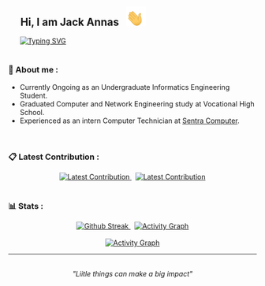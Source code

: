 <!-- Afrizal Yogi - README Profiles -->



<div>
	<h2>&nbsp &nbsp &nbspHi, I am Jack Annas
	&nbsp 
	<img src="https://github.com/afrizalyogi/cdn/blob/main/Assets/GIF/wavehand.gif" width="40px"/></h2>
</div>

<div>
	&nbsp &nbsp &nbsp
	<a href="https://git.io/typing-svg" target="_blank">
		<img src="https://readme-typing-svg.herokuapp.com?font=Helvetica&color=58A6FF&vCenter=true&lines=ꦲꦥ꦳ꦿꦶꦗ꦳ꦭ꧀ꦪꦺꦴꦒꦶꦥꦿꦠꦩ;Interested+to+learn+about+new+things;Hunger+for+knowledge+and+experience;" alt="Typing SVG"/>
	</a>
</div>

<br/>

### 📖 About me :
- Currently Ongoing as an Undergraduate Informatics Engineering Student.
- Graduated Computer and Network Engineering study at Vocational High School.
- Experienced as an intern Computer Technician at <a href="https://www.sentracomputer.com" target="_blank">Sentra Computer</a>.

<br/>

### 📋 Latest Contribution :
<div align="center">
	<a href="https://github.com/shravan20/github-readme-quotes" target="_blank">
		<img src="https://github-readme-stats.vercel.app/api/pin/?username=JackAnnas&repo=SonaAuth-Bot&border_radius=10" alt="Latest Contribution" width="42.5%"/>
	</a>
	&nbsp
	<a href="https://github.com/Chilled-Bot/chilled-bot.github.io" target="_blank">
		<img src="https://github-readme-stats.vercel.app/api/pin/?username=JackAnnas&repo=chilled-bot.github.io&border_radius=10" alt="Latest Contribution" width="50%"/>
	</a>
</div>

<br/>

### 📊 Stats :
<div align="center">
	<a href="https://git.io/streak-stats" target="_blank">
		<img src="https://github-readme-streak-stats.herokuapp.com?user=JackAnnas&ring=007AFF&currStreakNum=007AFF&currStreakLabel=007AFF&fire=007AFF" alt="Github Streak" width="42.5%"/>
	</a>
	&nbsp
	<a href="https://github.com/anuraghazra/github-readme-stats" target="_blank">
		<img src="https://github-readme-stats.vercel.app/api?username=JackAnnas&hide_title=true&include_all_commits=true&count_private=true&border_radius=3" alt="Activity Graph"width="50%"/>
	</a>
</div>

<br/>

<div align="center">
	<a href="https://github.com/ashutosh00710/github-readme-activity-graph" target="_blank">
		<img src="https://activity-graph.herokuapp.com/graph?username=JackAnnas&bg_color=fffefe&color=161616&line=007aff&hide_title=true" alt="Activity Graph" width="94%"/>
	</a>
</div>

---

<br/>

<div align="center">
  <i>"Liitle things can make a big impact"</i>
</div>



